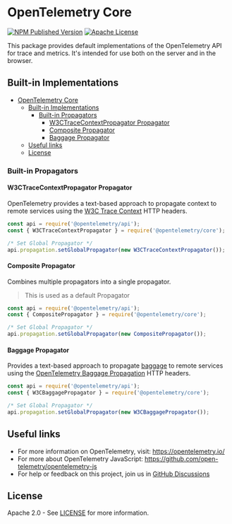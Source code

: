 # OpenTelemetry Core

[![NPM Published Version][npm-img]][npm-url]
[![Apache License][license-image]][license-image]

This package provides default implementations of the OpenTelemetry API for trace and metrics. It's intended for use both on the server and in the browser.

## Built-in Implementations

- [OpenTelemetry Core](#opentelemetry-core)
  - [Built-in Implementations](#built-in-implementations)
    - [Built-in Propagators](#built-in-propagators)
      - [W3CTraceContextPropagator Propagator](#w3ctracecontextpropagator-propagator)
      - [Composite Propagator](#composite-propagator)
      - [Baggage Propagator](#baggage-propagator)
  - [Useful links](#useful-links)
  - [License](#license)

### Built-in Propagators

#### W3CTraceContextPropagator Propagator

OpenTelemetry provides a text-based approach to propagate context to remote services using the [W3C Trace Context](https://www.w3.org/TR/trace-context/) HTTP headers.

```js
const api = require('@opentelemetry/api');
const { W3CTraceContextPropagator } = require('@opentelemetry/core');

/* Set Global Propagator */
api.propagation.setGlobalPropagator(new W3CTraceContextPropagator());
```

#### Composite Propagator

Combines multiple propagators into a single propagator.

> This is used as a default Propagator

```js
const api = require('@opentelemetry/api');
const { CompositePropagator } = require('@opentelemetry/core');

/* Set Global Propagator */
api.propagation.setGlobalPropagator(new CompositePropagator());
```

#### Baggage Propagator

Provides a text-based approach to propagate [baggage](https://w3c.github.io/baggage/) to remote services using the [OpenTelemetry Baggage Propagation](https://github.com/open-telemetry/opentelemetry-specification/blob/master/specification/baggage/api.md#baggage-propagation) HTTP headers.

```js
const api = require('@opentelemetry/api');
const { W3CBaggagePropagator } = require('@opentelemetry/core');

/* Set Global Propagator */
api.propagation.setGlobalPropagator(new W3CBaggagePropagator());
```

## Useful links

- For more information on OpenTelemetry, visit: <https://opentelemetry.io/>
- For more about OpenTelemetry JavaScript: <https://github.com/open-telemetry/opentelemetry-js>
- For help or feedback on this project, join us in [GitHub Discussions][discussions-url]

## License

Apache 2.0 - See [LICENSE][license-url] for more information.

[discussions-url]: https://github.com/open-telemetry/opentelemetry-js/discussions
[license-url]: https://github.com/open-telemetry/opentelemetry-js/blob/main/LICENSE
[license-image]: https://img.shields.io/badge/license-Apache_2.0-green.svg?style=flat
[npm-url]: https://www.npmjs.com/package/@opentelemetry/core
[npm-img]: https://badge.fury.io/js/%40opentelemetry%2Fcore.svg

